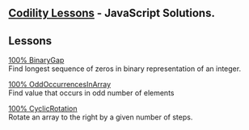 ## [Codility Lessons](https://codility.com/programmers/lessons/)  - JavaScript Solutions.

Lessons
---------------
[100% BinaryGap](https://github.com/alexpechkarev/codility-lessons-js/blob/master/BInaryGap.js)  
Find longest sequence of zeros in binary representation of an integer.


[100% OddOccurrencesInArray](https://github.com/alexpechkarev/codility-lessons-js/blob/master/OddOccurrencesInArray.js)  
Find value that occurs in odd number of elements

[100% CyclicRotation](https://codility.com/programmers/task/cyclic_rotation/)  
Rotate an array to the right by a given number of steps.
